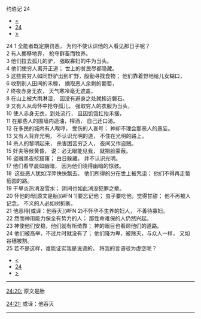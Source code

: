 ﻿





 约伯记 24




* [<](bible/JOB23.md)
* [24](bible/JOB.md)
* [>](bible/JOB25.md)



 
24 
1 全能者既定期罚恶， 为何不使认识他的人看见那日子呢？  
2 有人挪移地界， 抢夺群畜而牧养。  
3 他们拉去孤儿的驴， 强取寡妇的牛为当头。  
4 他们使穷人离开正道； 世上的贫民尽都隐藏。  
5 这些贫穷人如同野驴出到旷野，殷勤寻找食物； 他们靠着野地给儿女糊口，  
6 收割别人田间的禾稼， 摘取恶人余剩的葡萄，  
7 终夜赤身无衣， 天气寒冷毫无遮盖，  
8 在山上被大雨淋湿， 因没有避身之处就挨近磐石。  
9 又有人从母怀中抢夺孤儿， 强取穷人的衣服为当头，  
10 使人赤身无衣，到处流行， 且因饥饿扛抬禾捆，  
11 在那些人的围墙内造油，榨酒， 自己还口渴。  
12 在多民的城内有人唉哼， 受伤的人哀号； 神却不理会那恶人的愚妄。     
13 又有人背弃光明， 不认识光明的道， 不住在光明的路上。  
14 杀人的黎明起来， 杀害困苦穷乏人， 夜间又作盗贼。  
15 奸夫等候黄昏， 说：必无眼能见我， 就把脸蒙蔽。  
16 盗贼黑夜挖窟窿； 白日躲藏， 并不认识光明。  
17 他们看早晨如幽暗， 因为他们晓得幽暗的惊骇。     
18  这些恶人犹如浮萍快快飘去。 他们所得的分在世上被咒诅； 他们不得再走葡萄园的路。  
19 干旱炎热消没雪水； 阴间也如此消没犯罪之辈。  
20 怀他的母[原文是胎](#FN
1)要忘记他； 虫子要吃他，觉得甘甜； 他不再被人记念。 不义的人必如树折断。     
21 他恶待[或译：他吞灭](#FN
2)不怀孕不生养的妇人， 不善待寡妇。  
22 然而神用能力保全有势力的人； 那性命难保的人仍然兴起。  
23 神使他们安稳，他们就有所倚靠； 神的眼目也看顾他们的道路。  
24 他们被高举，不过片时就没有了； 他们降为卑，被除灭，与众人一样， 又如谷穗被割。  
25 若不是这样，谁能证实我是说谎的， 将我的言语驳为虚空呢？ 
* [<](bible/JOB23.md)
* [24](bible/JOB.md)
* [>](bible/JOB25.md)





---


[24:20:](#V20)
原文是胎


[24:21:](#V21)
或译：他吞灭




---









